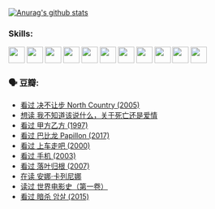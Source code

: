 
[![Anurag's github stats](https://github-readme-stats.vercel.app/api?username=w940853815)](https://github.com/anuraghazra/github-readme-stats)

### Skills:

<code><img height="32" src="https://cdn.jsdelivr.net/npm/simple-icons@v5/icons/python.svg"></code>
<code><img height="32" src="https://cdn.jsdelivr.net/npm/simple-icons@v5/icons/javascript.svg"></code>
<code><img height="32" src="https://cdn.jsdelivr.net/npm/simple-icons@v5/icons/django.svg"></code>
<code><img height="32" src="https://cdn.jsdelivr.net/npm/simple-icons@v5/icons/flask.svg"></code>
<code><img height="32" src="https://cdn.jsdelivr.net/npm/simple-icons@v5/icons/vuetify.svg"></code>
<code><img height="32" src="https://cdn.jsdelivr.net/npm/simple-icons@v5/icons/git.svg"></code>
<code><img height="32" src="https://cdn.jsdelivr.net/npm/simple-icons@v5/icons/docker.svg"></code>
<code><img height="32" src="https://cdn.jsdelivr.net/npm/simple-icons@v5/icons/postgresql.svg"></code>
<code><img height="32" src="https://cdn.jsdelivr.net/npm/simple-icons@v5/icons/elasticsearch.svg"></code>
<code><img height="32" src="https://cdn.jsdelivr.net/npm/simple-icons@v5/icons/macos.svg"></code>
<code><img height="32" src="https://cdn.jsdelivr.net/npm/simple-icons@v5/icons/linux.svg"></code>

### 🗣 豆瓣:

<!-- DOUBAN-ACTIVITIES:START -->
- [看过 决不让步 North Country‎ (2005)](https://www.douban.com/people/136069238/status/3660051849/?_i=37542154)
- [想读 我不知道该说什么，关于死亡还是爱情](https://www.douban.com/people/136069238/status/3653363833/?_i=37542154)
- [看过 甲方乙方‎ (1997)](https://www.douban.com/people/136069238/status/3651577723/?_i=37542154)
- [看过 巴比龙 Papillon‎ (2017)](https://www.douban.com/people/136069238/status/3645198699/?_i=37542154)
- [看过 上车走吧‎ (2000)](https://www.douban.com/people/136069238/status/3637719305/?_i=37542154)
- [看过 手机‎ (2003)](https://www.douban.com/people/136069238/status/3637051304/?_i=37542154)
- [看过 落叶归根‎ (2007)](https://www.douban.com/people/136069238/status/3630316395/?_i=37542154)
- [在读 安娜·卡列尼娜](https://www.douban.com/people/136069238/status/3625420280/?_i=37542154)
- [读过 世界电影史（第一卷）](https://www.douban.com/people/136069238/status/3625419209/?_i=37542154)
- [看过 暗杀 암살‎ (2015)](https://www.douban.com/people/136069238/status/3621839871/?_i=37542154)
<!-- DOUBAN-ACTIVITIES:END -->
<!--
**w940853815/w940853815** is a ✨ _special_ ✨ repository because its `README.md` (this file) appears on your GitHub profile.

Here are some ideas to get you started:

- 🔭 I’m currently working on ...
- 🌱 I’m currently learning ...
- 👯 I’m looking to collaborate on ...
- 🤔 I’m looking for help with ...
- 💬 Ask me about ...
- 📫 How to reach me: ...
- 😄 Pronouns: ...
- ⚡ Fun fact: ...
-->
